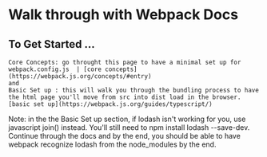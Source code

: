 # Walk through with Webpack Docs

## To Get Started ...

    Core Concepts: go throught this page to have a minimal set up for webpack.config.js  | [core concepts](https://webpack.js.org/concepts/#entry)
    and
    Basic Set up : this will walk you through the bundling process to have the html page you'll move from src into dist load in the browser.
    [basic set up](https://webpack.js.org/guides/typescript/)

Note: in the the Basic Set up section, if lodash isn't working for you, use javascript join() instead.
You'll still need to npm install lodash --save-dev.
Continue through the docs and by the end, you should be able to have webpack recognize lodash from the node_modules by the end.
